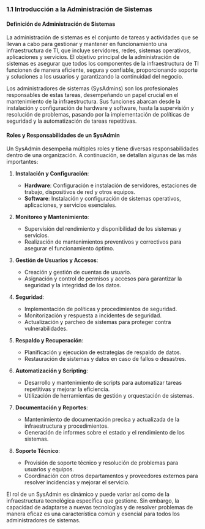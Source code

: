 ### 1.1 Introducción a la Administración de Sistemas

#### Definición de Administración de Sistemas

La administración de sistemas es el conjunto de tareas y actividades que se llevan a cabo para gestionar y mantener en funcionamiento una infraestructura de TI, que incluye servidores, redes, sistemas operativos, aplicaciones y servicios. El objetivo principal de la administración de sistemas es asegurar que todos los componentes de la infraestructura de TI funcionen de manera eficiente, segura y confiable, proporcionando soporte y soluciones a los usuarios y garantizando la continuidad del negocio.

Los administradores de sistemas (SysAdmins) son los profesionales responsables de estas tareas, desempeñando un papel crucial en el mantenimiento de la infraestructura. Sus funciones abarcan desde la instalación y configuración de hardware y software, hasta la supervisión y resolución de problemas, pasando por la implementación de políticas de seguridad y la automatización de tareas repetitivas.

#### Roles y Responsabilidades de un SysAdmin

Un SysAdmin desempeña múltiples roles y tiene diversas responsabilidades dentro de una organización. A continuación, se detallan algunas de las más importantes:

1. **Instalación y Configuración**:
   - **Hardware**: Configuración e instalación de servidores, estaciones de trabajo, dispositivos de red y otros equipos.
   - **Software**: Instalación y configuración de sistemas operativos, aplicaciones, y servicios esenciales.

2. **Monitoreo y Mantenimiento**:
   - Supervisión del rendimiento y disponibilidad de los sistemas y servicios.
   - Realización de mantenimientos preventivos y correctivos para asegurar el funcionamiento óptimo.

3. **Gestión de Usuarios y Accesos**:
   - Creación y gestión de cuentas de usuario.
   - Asignación y control de permisos y accesos para garantizar la seguridad y la integridad de los datos.

4. **Seguridad**:
   - Implementación de políticas y procedimientos de seguridad.
   - Monitorización y respuesta a incidentes de seguridad.
   - Actualización y parcheo de sistemas para proteger contra vulnerabilidades.

5. **Respaldo y Recuperación**:
   - Planificación y ejecución de estrategias de respaldo de datos.
   - Restauración de sistemas y datos en caso de fallos o desastres.

6. **Automatización y Scripting**:
   - Desarrollo y mantenimiento de scripts para automatizar tareas repetitivas y mejorar la eficiencia.
   - Utilización de herramientas de gestión y orquestación de sistemas.

7. **Documentación y Reportes**:
   - Mantenimiento de documentación precisa y actualizada de la infraestructura y procedimientos.
   - Generación de informes sobre el estado y el rendimiento de los sistemas.

8. **Soporte Técnico**:
   - Provisión de soporte técnico y resolución de problemas para usuarios y equipos.
   - Coordinación con otros departamentos y proveedores externos para resolver incidencias y mejorar el servicio.

El rol de un SysAdmin es dinámico y puede variar así como de la infraestructura tecnológica específica que gestione. Sin embargo, la capacidad de adaptarse a nuevas tecnologías y de resolver problemas de manera eficaz es una característica común y esencial para todos los administradores de sistemas.